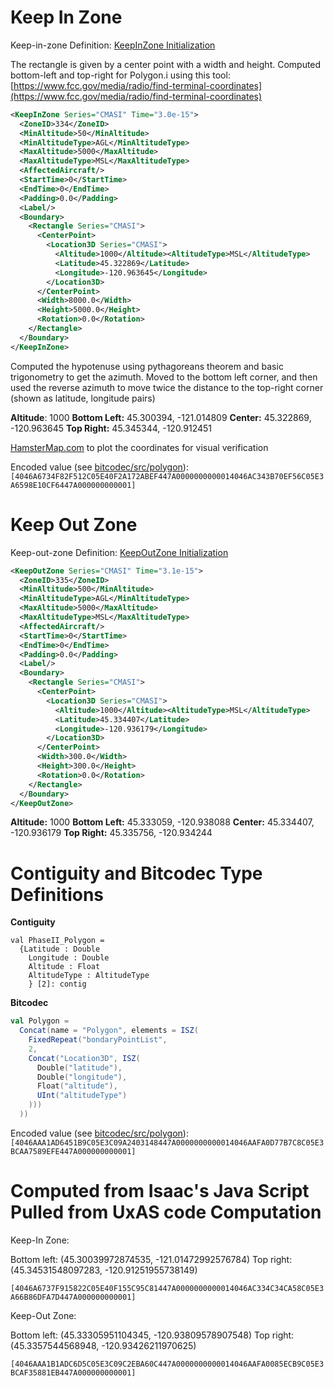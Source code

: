 # Keep In Zone

Keep-in-zone Definition: [KeepInZone Initialization](https://github.com/loonwerks/case-ta6-experimental-platform-OpenUxAS/blob/develop-case-ta6-ph2-example01/examples/CASE-TA6-Challenge-Problems/ph2_02_WaterwaySearch/InitializationMessages/KeepInZone_334.xml)

The rectangle is given by a center point with a width and height. Computed bottom-left and top-right for Polygon.i using this tool: [https://www.fcc.gov/media/radio/find-terminal-coordinates](https://www.fcc.gov/media/radio/find-terminal-coordinates)

```xml
<KeepInZone Series="CMASI" Time="3.0e-15">
  <ZoneID>334</ZoneID>
  <MinAltitude>50</MinAltitude>
  <MinAltitudeType>AGL</MinAltitudeType>
  <MaxAltitude>5000</MaxAltitude>
  <MaxAltitudeType>MSL</MaxAltitudeType>
  <AffectedAircraft/>
  <StartTime>0</StartTime>
  <EndTime>0</EndTime>
  <Padding>0.0</Padding>
  <Label/>
  <Boundary>
    <Rectangle Series="CMASI">
      <CenterPoint>
        <Location3D Series="CMASI">
          <Altitude>1000</Altitude><AltitudeType>MSL</AltitudeType>
          <Latitude>45.322869</Latitude>
          <Longitude>-120.963645</Longitude>
        </Location3D>
      </CenterPoint>
      <Width>8000.0</Width>
      <Height>5000.0</Height>
      <Rotation>0.0</Rotation>
    </Rectangle>
  </Boundary>
</KeepInZone>
```

Computed the hypotenuse using pythagoreans theorem and basic trigonometry to get the azimuth. Moved to the bottom left corner, and then used the reverse azimuth to move twice the distance to the top-right corner (shown as latitude, longitude pairs)

**Altitude**: 1000
**Bottom Left:** 45.300394, -121.014809 
**Center:** 45.322869, -120.963645
**Top Right:** 45.345344, -120.912451

[HamsterMap.com](http://www.hamstermap.com/) to plot the coordinates for visual verification

Encoded value (see [bitcodec/src/polygon](bitcodec/src/polygon)): 
`[4046A6734F82F512C05E40F2A172ABEF447A0000000000014046AC343B70EF56C05E3A6598E10CF6447A000000000001]`

# Keep Out Zone

Keep-out-zone Definition: [KeepOutZone Initialization](https://github.com/loonwerks/case-ta6-experimental-platform-OpenUxAS/blob/develop-case-ta6-ph2-example01/examples/CASE-TA6-Challenge-Problems/ph2_02_WaterwaySearch/InitializationMessages/KeepInZone_334.xml)

```xml
<KeepOutZone Series="CMASI" Time="3.1e-15">
  <ZoneID>335</ZoneID>
  <MinAltitude>500</MinAltitude>
  <MinAltitudeType>AGL</MinAltitudeType>
  <MaxAltitude>5000</MaxAltitude>
  <MaxAltitudeType>MSL</MaxAltitudeType>
  <AffectedAircraft/>
  <StartTime>0</StartTime>
  <EndTime>0</EndTime>
  <Padding>0.0</Padding>
  <Label/>
  <Boundary>
    <Rectangle Series="CMASI">
      <CenterPoint>
        <Location3D Series="CMASI">
          <Altitude>1000</Altitude><AltitudeType>MSL</AltitudeType>           
          <Latitude>45.334407</Latitude>
          <Longitude>-120.936179</Longitude>
        </Location3D>
      </CenterPoint>
      <Width>300.0</Width>
      <Height>300.0</Height>
      <Rotation>0.0</Rotation>
    </Rectangle>
  </Boundary>
</KeepOutZone>
```

**Altitude:** 1000
**Bottom Left:** 45.333059, -120.938088
**Center:** 45.334407, -120.936179 
**Top Right:** 45.335756, -120.934244

# Contiguity and Bitcodec Type Definitions

**Contiguity**

```
val PhaseII_Polygon =
  {Latitude : Double
    Longitude : Double
    Altitude : Float
    AltitudeType : AltitudeType
    } [2]: contig
```

**Bitcodec**

```scala
val Polygon =
  Concat(name = "Polygon", elements = ISZ(
    FixedRepeat("bondaryPointList",
    2,
    Concat("Location3D", ISZ(
      Double("latitude"),
      Double("longitude"),
      Float("altitude"),
      UInt("altitudeType")
    )))
  ))
```

Encoded value (see [bitcodec/src/polygon](bitcodec/src/polygon)): 
`[4046AAA1AD6451B9C05E3C09A2403148447A0000000000014046AAFA0D77B7C8C05E3BCAA7589EFE447A000000000001]`

# Computed from Isaac's Java Script Pulled from UxAS code Computation

Keep-In Zone:

Bottom left: (45.30039972874535, -121.01472992576784)
Top right: (45.34531548097283, -120.91251955738149)

`[4046A6737F915822C05E40F155C95C81447A0000000000014046AC334C34CA58C05E3A66B86DFA7D447A000000000001]`

Keep-Out Zone:

Bottom left: (45.33305951104345, -120.93809578907548)
Top right: (45.3357544568948, -120.93426211970625)

`[4046AAA1B1ADC6D5C05E3C09C2EBA60C447A0000000000014046AAFA0085ECB9C05E3BCAF35881EB447A000000000001]`
